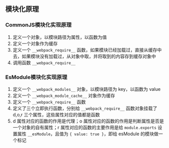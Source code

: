 ## 模块化原理

### CommonJS模块化实现原理

1. 定义一个对象，以模块路径为属性，以函数为值
2. 定义一个对象作为缓存
3. 定义一个 `__webpack_require__` 函数，如果模块已经加载过，直接从缓存中去，如果模块没有加载过，从对象中取，并将取到的内容存到缓存对象中
4. 调用函数 `__webpack_require__`

### EsModule模块化实现原理

1. 定义一个 `__webpack_modules__` 对象，以模块路径为 key，以函数为 value
2. 定义一个 `__webpack_module_cache__` 对象作为缓存
3. 定义一个 `__webpack_require__` 函数
4. 定义了三个立即执行函数，分别给 `__webpack_require__` 函数对象挂载了 d,o,r 三个属性，这些属性对应的值都是函数
5. d 属性对应的函数的作用是代理；o 属性对应的函数的作用是判断属性是否是一个对象的自有属性；r 属性对应的函数的主要作用是给 `module.exports` 设置属性 `__esModule`，且值为 `{ value: true }`，即给 esModule 的模块做一个标记